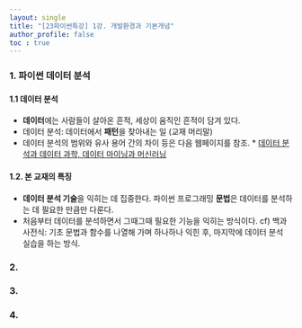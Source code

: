 ```yaml
---
layout: single
title: "[23파이썬특강] 1강. 개발환경과 기본개념"
author_profile: false
toc : true
---
```


### 1. 파이썬 데이터 분석
#### 1.1 데이터 분석
- **데이터**에는 사람들이 살아온 흔적, 세상이 움직인 흔적이 담겨 있다.
- 데이터 분석: 데이터에서 **패턴**을 찾아내는 일 (교재 머리말)
- 데이터 분석의 범위와 유사 용어 간의 차이 등은 다음 웹페이지를 참조. * [데이터 분석과 데이터 과학, 데이터 마이닝과 머신러닝](https://hongong.hanbit.co.kr/%EB%8D%B0%EC%9D%B4%ED%84%B0-%EB%B6%84%EC%84%9D%EA%B3%BC-%EB%8D%B0%EC%9D%B4%ED%84%B0-%EA%B3%BC%ED%95%99-%EB%8D%B0%EC%9D%B4%ED%84%B0-%EB%A7%88%EC%9D%B4%EB%8B%9D%EA%B3%BC-%EB%A8%B8%EC%8B%A0%EB%9F%AC/)

#### 1.2. 본 교재의 특징
- **데이터 분석 기술**을 익히는 데 집중한다. 파이썬 프로그래밍 **문법**은 데이터를 분석하는 데 필요한 만큼만 다룬다.
- 처음부터 데이터를 분석하면서 그때그때 필요한 기능을 익히는 방식이다. cf) 백과사전식: 기초 문법과 함수를 나열해 가며 하나하나 익힌 후, 마지막에 데이터 분석 실습을 하는 방식.

### 2. 



### 3. 


### 4. 



